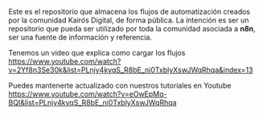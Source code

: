Este es el repositorio que almacena los flujos de automatización creados por la comunidad Kairós Digital,  de forma pública.
La intención es ser un repositorio que pueda ser utilizado por toda la comunidad asociada a __n8n__, ser una fuente de información y referencia.

Tenemos un video que explica como cargar los flujos
https://www.youtube.com/watch?v=2Yf8n3Se30k&list=PLnjy4kyqS_R8bE_ni0TxblyXswJWqRhqa&index=13


Puedes mantenerte actualizado con nuestros tutoriales en Youtube https://www.youtube.com/watch?v=eOwEpMq-BQI&list=PLnjy4kyqS_R8bE_ni0TxblyXswJWqRhqa 



